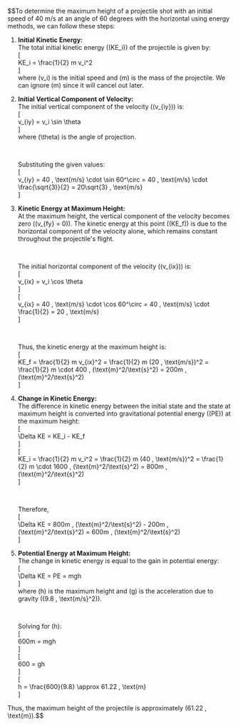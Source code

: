 $$To determine the maximum height of a projectile shot with an initial speed of 40 m/s at an angle of 60 degrees with the horizontal using energy methods, we can follow these steps:

1.  **Initial Kinetic Energy:**  
    The total initial kinetic energy ((KE_i)) of the projectile is given by:  
    [  
    KE_i = \frac{1}{2} m v_i^2  
    ]  
    where (v_i) is the initial speed and (m) is the mass of the projectile. We can ignore (m) since it will cancel out later.
    
2.  **Initial Vertical Component of Velocity:**  
    The initial vertical component of the velocity ((v_{iy})) is:  
    [  
    v_{iy} = v_i \sin \theta  
    ]  
    where (\theta) is the angle of projection.
    
     
    
    Substituting the given values:  
    [  
    v_{iy} = 40 , \text{m/s} \cdot \sin 60^\circ = 40 , \text{m/s} \cdot \frac{\sqrt{3}}{2} = 20\sqrt{3} , \text{m/s}  
    ]
    
3.  **Kinetic Energy at Maximum Height:**  
    At the maximum height, the vertical component of the velocity becomes zero ((v_{fy} = 0)). The kinetic energy at this point ((KE_f)) is due to the horizontal component of the velocity alone, which remains constant throughout the projectile's flight.
    
     
    
    The initial horizontal component of the velocity ((v_{ix})) is:  
    [  
    v_{ix} = v_i \cos \theta  
    ]  
    [  
    v_{ix} = 40 , \text{m/s} \cdot \cos 60^\circ = 40 , \text{m/s} \cdot \frac{1}{2} = 20 , \text{m/s}  
    ]
    
     
    
    Thus, the kinetic energy at the maximum height is:  
    [  
    KE_f = \frac{1}{2} m v_{ix}^2 = \frac{1}{2} m (20 , \text{m/s})^2 = \frac{1}{2} m \cdot 400 , (\text{m}^2/\text{s}^2) = 200m , (\text{m}^2/\text{s}^2)  
    ]
    
4.  **Change in Kinetic Energy:**  
    The difference in kinetic energy between the initial state and the state at maximum height is converted into gravitational potential energy ((PE)) at the maximum height:  
    [  
    \Delta KE = KE_i - KE_f  
    ]  
    [  
    KE_i = \frac{1}{2} m v_i^2 = \frac{1}{2} m (40 , \text{m/s})^2 = \frac{1}{2} m \cdot 1600 , (\text{m}^2/\text{s}^2) = 800m , (\text{m}^2/\text{s}^2)  
    ]
    
     
    
    Therefore,  
    [  
    \Delta KE = 800m , (\text{m}^2/\text{s}^2) - 200m , (\text{m}^2/\text{s}^2) = 600m , (\text{m}^2/\text{s}^2)  
    ]
    
5.  **Potential Energy at Maximum Height:**  
    The change in kinetic energy is equal to the gain in potential energy:  
    [  
    \Delta KE = PE = mgh  
    ]  
    where (h) is the maximum height and (g) is the acceleration due to gravity ((9.8 , \text{m/s}^2)).
    
     
    
    Solving for (h):  
    [  
    600m = mgh  
    ]  
    [  
    600 = gh  
    ]  
    [  
    h = \frac{600}{9.8} \approx 61.22 , \text{m}  
    ]
    

Thus, the maximum height of the projectile is approximately (61.22 , \text{m}).$$